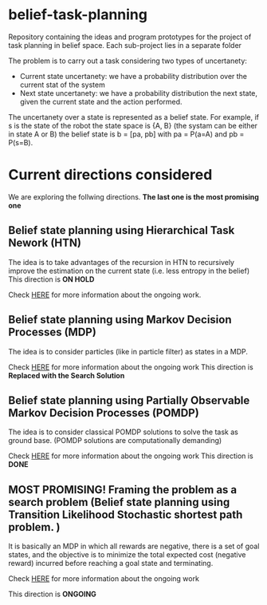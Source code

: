 # belief-task-planning

Repository containing the ideas and program prototypes for the project of task planning in belief space.
Each sub-project lies in a separate folder


The problem is to carry out a task considering two types of uncertanety:
- Current state uncertanety: we have a probability distribution over the current stat  of the system
- Next state uncertanety: we have a probability distribution the next state, given the current state and the action performed.

The uncertanety over a state is represented as a belief state.
For example, if s is the state of the robot the state space is {A, B} (the systam can be either in state A or B) the belief state is b = [pa, pb] with pa = P(a=A) and pb = P(s=B).

# Current directions considered
We are exploring the follwing directions. **The last one is the most promising one**

## Belief state planning using Hierarchical Task Nework (HTN)
The idea is to take advantages of the recursion in HTN to recursively improve the estimation on the current state (i.e. less entropy in the belief)
This direction is **ON HOLD**


Check [HERE](https://github.com/hsp-iit/belief-task-planning/tree/master/BeSHOP) for more information about the ongoing work.

## Belief state planning using Markov Decision Processes (MDP)
The idea is to consider particles (like in particle filter) as states in a MDP.

Check [HERE](https://github.com/hsp-iit/belief-task-planning/tree/master/MDP) for more information about the ongoing work
This direction is **Replaced with the Search Solution**


## Belief state planning using Partially Observable Markov Decision Processes (POMDP)
The idea is to consider classical POMDP solutions to solve the task as ground base. (POMDP solutions are computationally demanding)

Check [HERE](https://github.com/hsp-iit/belief-task-planning/tree/master/POMDP) for more information about the ongoing work
This direction is **DONE**



## MOST PROMISING! Framing the problem as a search problem (Belief state planning using Transition Likelihood Stochastic shortest path problem. )

It is basically an MDP in which all rewards are negative, there is a set of goal states, and the objective is to minimize the total expected cost (negative reward) incurred before reaching a goal state and terminating. 

Check [HERE](https://github.com/hsp-iit/belief-task-planning/tree/master/Search) for more information about the ongoing work

This direction is **ONGOING**

